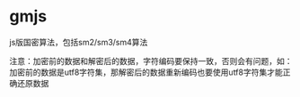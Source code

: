 # gmjs
js版国密算法，包括sm2/sm3/sm4算法

注意：加密前的数据和解密后的数据，字符编码要保持一致，否则会有问题，如：加密前的数据是utf8字符集，那解密后的数据重新编码也要使用utf8字符集才能正确还原数据
